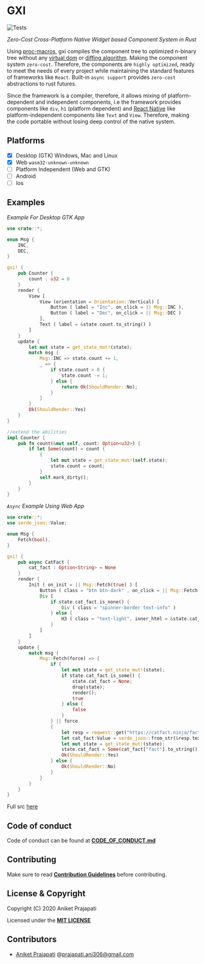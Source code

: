 # GXI

![Tests](https://github.com/gxi-rs/gxi/actions/workflows/tests.yml/badge.svg)

*Zero-Cost Cross-Platform Native Widget based Component System in Rust*

Using [proc-macros](https://doc.rust-lang.org/reference/procedural-macros.html), gxi compiles the component tree to optimized
n-binary tree without any [virtual dom](https://reactjs.org/docs/faq-internals.html)
or [diffing algorithm](https://reactjs.org/docs/reconciliation.html). Making the component system `zero-cost`. Therefore,
the components are `highly optimized`, ready to meet the needs of every project while maintaining the standard
features of frameworks like `React`. Built-in `async support` provides `zero-cost` abstractions to rust futures.

Since the framework is a compiler, therefore, it allows mixing of platform-dependent and independent components, i.e the
framework provides components like `div`, `h1` (platform dependent) and [React Native](https://reactnative.dev/) like
platform-independent components like `Text` and `View`. Therefore, making the code portable without losing deep control
of the native system.

## Platforms

+ [X] Desktop (GTK) Windows, Mac and Linux
+ [X] Web `wasm32-unknown-unknown`
+ [ ] Platform Independent (Web and GTK)
+ [ ] Android
+ [ ] Ios

## Examples

*Example For Desktop GTK App*

```rust
use crate::*;

enum Msg {
    INC,
    DEC,
}

gxi! {
    pub Counter {
        count : u32 = 0
    }
    render {
        View [
            View (orientation = Orientation::Vertical) [
                Button ( label = "Inc", on_click = || Msg::INC ),
                Button ( label = "Dec", on_click = || Msg::DEC )
            ],
            Text ( label = &state.count.to_string() )
        ]
    }
    update {
        let mut state = get_state_mut!(state);
        match msg {
            Msg::INC => state.count += 1,
            _ => {
                if state.count > 0 {
                    state.count -= 1;
                } else {
                    return Ok(ShouldRender::No);
                }
            }
        }
        Ok(ShouldRender::Yes)
    }
}

//extend the abilities
impl Counter {
    pub fn count(&mut self, count: Option<u32>) {
        if let Some(count) = count {
            {
                let mut state = get_state_mut!(self.state);
                state.count = count;
            }
            self.mark_dirty();
        }
    }
}
```

*`Async` Example Using Web App*

```rust
use crate::*;
use serde_json::Value;

enum Msg {
    Fetch(bool),
}

gxi! {
    pub async CatFact {
        cat_fact : Option<String> = None
    }
    render {
        Init ( on_init = || Msg::Fetch(true) ) [
            Button ( class = "btn btn-dark" , on_click = || Msg::Fetch(false), inner_html = "Fetch Cat Memes" ),
            Div [
                if state.cat_fact.is_none() {
                    Div ( class = "spinner-border text-info" )
                } else {
                    H3 ( class = "text-light", inner_html = &state.cat_fact.as_ref().unwrap() )
                }
            ]
        ]
    }
    update {
        match msg {
            Msg::Fetch(force) => {
                if {
                    let mut state = get_state_mut!(state);
                    if state.cat_fact.is_some() {
                        state.cat_fact = None;
                        drop(state);
                        render();
                        true
                    } else {
                        false
                    }
                } || force
                {
                    let resp = reqwest::get("https://catfact.ninja/fact?max_length=140").await?;
                    let cat_fact:Value = serde_json::from_str(&resp.text().await?)?;
                    let mut state = get_state_mut!(state);
                    state.cat_fact = Some(cat_fact["fact"].to_string());
                    Ok(ShouldRender::Yes)
                } else {
                    Ok(ShouldRender::No)
                }
            }
        }
    }
}
```

Full src [here](examples)

## Code of conduct

Code of conduct can be found at **[CODE_OF_CONDUCT.md](CODE_OF_CONDUCT.md)**

## Contributing

Make sure to read **[Contribution Guidelines](CONTRIBUTING.md)** before contributing.

## License & Copyright

Copyright (C) 2020 Aniket Prajapati

Licensed under the **[MIT LICENSE](LICENSE)**

## Contributors

+ [Aniket Prajapati](https://aniketprajapati.me)
  @[prajapati.ani306@gmail.com](mailto:prajapati.ani306@gmail.com)
